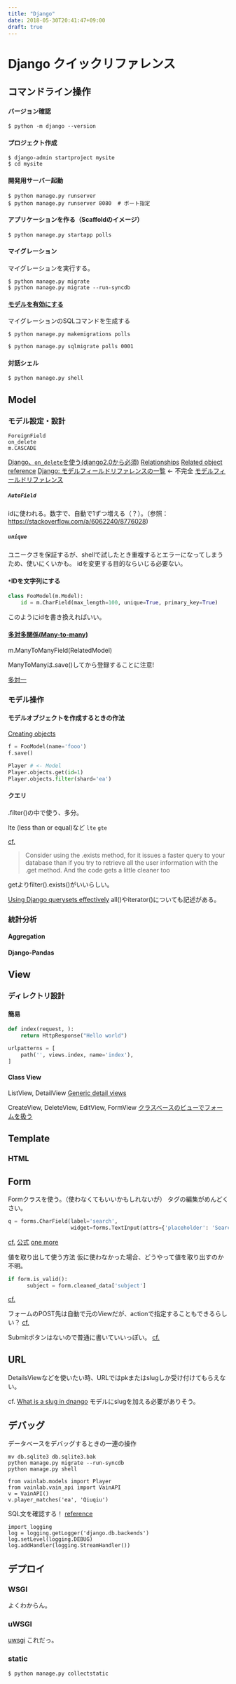 ```yaml
---
title: "Django"
date: 2018-05-30T20:41:47+09:00
draft: true
---
```


# Django クイックリファレンス

## コマンドライン操作
#### バージョン確認
```
$ python -m django --version
```

#### プロジェクト作成
```
$ django-admin startproject mysite
$ cd mysite
```

#### 開発用サーバー起動
```
$ python manage.py runserver
$ python manage.py runserver 8080  # ポート指定
```

#### アプリケーションを作る（Scaffoldのイメージ）
```
$ python manage.py startapp polls
```

#### マイグレーション
マイグレーションを実行する。
```
$ python manage.py migrate
$ python manage.py migrate --run-syncdb
```

#### [モデルを有効にする](https://docs.djangoproject.com/ja/2.0/intro/tutorial02/#activating-models)
マイグレーションのSQLコマンドを生成する
```
$ python manage.py makemigrations polls
```

```
$ python manage.py sqlmigrate polls 0001
```

#### 対話シェル
```
$ python manage.py shell
```


## Model

### モデル設定・設計
```
ForeignField
on_delete
m.CASCADE
```
[Django、`on_delete`を使う(django2.0から必須)](https://torina.top/detail/297/)
[Relationships](https://docs.djangoproject.com/en/2.0/topics/db/models/#relationships)
[Related object reference](https://docs.djangoproject.com/en/2.0/ref/models/relations/)
[Django: モデルフィールドリファレンスの一覧](https://qiita.com/nachashin/items/f768f0d437e0042dd4b3) <- 不完全
[モデルフィールドリファレンス](https://docs.djangoproject.com/ja/2.0/ref/models/fields/)


##### `AutoField`
idに使われる。数字で、自動で1ずつ増える（？）。（参照：https://stackoverflow.com/a/6062240/8776028)

##### `unique`
ユニークさを保証するが、shellで試したとき重複するとエラーになってしまうため、使いにくいかも。
idを変更する目的ならいじる必要ない。

#### `*`IDを文字列にする
```python
class FooModel(m.Model):
    id = m.CharField(max_length=100, unique=True, primary_key=True)
```
このようにidを書き換えればいい。

#### [多対多関係(Many-to-many)](https://docs.djangoproject.com/ja/2.0/topics/db/examples/many_to_many/)
m.ManyToManyField(RelatedModel)

ManyToManyは.save()してから登録することに注意!

[多対一](https://docs.djangoproject.com/ja/2.0/topics/db/examples/many_to_one/)

### モデル操作
#### モデルオブジェクトを作成するときの作法
[Creating objects](https://docs.djangoproject.com/en/dev/topics/db/queries/#creating-objects)

```python
f = FooModel(name='fooo')
f.save()
```

```python
Player # <- Model
Player.objects.get(id=1)
Player.objects.filter(shard='ea')
```

#### クエリ
.filter()の中で使う、多分。

lte (less than or equal)など
[](https://docs.djangoproject.com/en/2.0/ref/contrib/gis/geoquerysets/)
`lte`
`gte`


[cf.](https://stackoverflow.com/a/20012419/8776028)
> Consider using the .exists method, for it issues a faster query to your database than if you try to retrieve all the user information with the .get method. And the code gets a little cleaner too

getよりfilter().exists()がいいらしい。


[Using Django querysets effectively](http://blog.etianen.com/blog/2013/06/08/django-querysets/)
all()やiterator()についても記述がある。

### 統計分析
#### Aggregation
[](https://docs.djangoproject.com/ja/2.0/topics/db/aggregation/)

#### Django-Pandas
[](https://github.com/chrisdev/django-pandas)


## View

### ディレクトリ設計


#### 簡易
```views.py
def index(request, ):
    return HttpResponse("Hello world")
```

```urls.py
urlpatterns = [
    path('', views.index, name='index'),
]
```

#### Class View

ListView, DetailView
[Generic detail views](https://docs.djangoproject.com/ja/2.0/ref/class-based-views/generic-display/)

CreateView, DeleteView, EditView, FormView
[クラスベースのビューでフォームを扱う](https://docs.djangoproject.com/ja/2.0/topics/class-based-views/generic-editing/)


## Template

### HTML
[](https://docs.djangoproject.com/ja/2.0/ref/templates/builtins/)
[](https://docs.djangoproject.com/ja/2.0/ref/templates/language/#template-inheritance)


## Form
Formクラスを使う。（使わなくてもいいかもしれないが）
タグの編集がめんどくさい。
```python
q = forms.CharField(label='search', 
                    widget=forms.TextInput(attrs={'placeholder': 'Search'}))
```
[cf.](https://stackoverflow.com/questions/4101258/how-do-i-add-a-placeholder-on-a-charfield-in-django)
[公式](https://docs.djangoproject.com/ja/2.0/ref/forms/widgets/)
[one more](https://docs.djangoproject.com/ja/2.0/topics/forms/#widgets<Paste>)


値を取り出して使う方法
仮に使わなかった場合、どうやって値を取り出すのか不明。
```python
if form.is_valid():
      subject = form.cleaned_data['subject']
```
[cf.](https://docs.djangoproject.com/ja/2.0/topics/forms/#field-data)

フォームのPOST先は自動で元のViewだが、actionで指定することもできるらしい？
[cf.](https://stackoverflow.com/questions/5467192/django-what-goes-into-the-form-action-parameter-when-view-requires-a-parameter)

Submitボタンはないので普通に書いていいっぽい。
[cf.](https://stackoverflow.com/questions/2080332/django-form-submit-button)


## URL

DetailsViewなどを使いたい時、URLではpkまたはslugしか受け付けてもらえない。

cf. [What is a slug in dnango](https://stackoverflow.com/questions/427102/what-is-a-slug-in-django)
モデルにslugを加える必要がありそう。


## デバッグ

データベースをデバッグするときの一連の操作
```
mv db.sqlite3 db.sqlite3.bak
python manage.py migrate --run-syncdb
python manage.py shell
```

```
from vainlab.models import Player
from vainlab.vain_api import VainAPI
v = VainAPI()
v.player_matches('ea', 'Qiuqiu')
```

SQL文を確認する！
[reference](https://www.laurencegellert.com/2016/09/django-enable-sql-debug-logging-in-shell-how-to/)
```
import logging
log = logging.getLogger('django.db.backends')
log.setLevel(logging.DEBUG)
log.addHandler(logging.StreamHandler())
```


## デプロイ
### WSGI
[](https://docs.djangoproject.com/ja/2.0/howto/deployment/wsgi/)
よくわからん。

### uWSGI
[uwsgi](https://docs.djangoproject.com/en/2.0/howto/deployment/wsgi/uwsgi/)
これだっ。


### static
```terminal
$ python manage.py collectstatic
```
